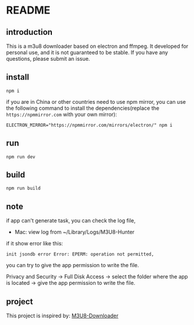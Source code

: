 # README

## introduction

This is a m3u8 downloader based on electron and ffmpeg. It developed for personal use, and it is not guaranteed to be stable. If you have any questions, please submit an issue.

## install

```shell
npm i
```
if you are in China or other countries need to use npm mirror, you can use the following command to install the dependencies(replace the `https://npmmirror.com` with your own mirror):

```shell
ELECTRON_MIRROR="https://npmmirror.com/mirrors/electron/" npm i
```
## run
    
```shell
npm run dev
```

## build
    
```shell
npm run build
```

## note
 if app can't generate task, you can check the log file,
- Mac: view log from ~/Library/Logs/M3U8-Hunter

if it show error like this:
```shell
init jsondb error Error: EPERM: operation not permitted, 
```

you can try to give the app permission to write the file.

Privacy and Security -> Full Disk Access -> select the folder where the app is located -> give the app permission to write the file.


## project

This project is inspired by: [M3U8-Downloader](https://github.com/HeiSir2014/M3U8-Downloader)
